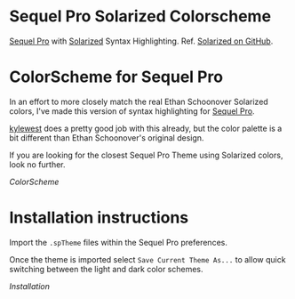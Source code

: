 Sequel Pro Solarized Colorscheme
================================

[Sequel Pro](http://www.sequelpro.com/) with [Solarized](http://ethanschoonover.com/solarized) Syntax Highlighting.
Ref. [Solarized on GitHub](https://github.com/altercation/solarized).

ColorScheme for Sequel Pro
==========================================

In an effort to more closely match the real Ethan Schoonover Solarized colors, I've made this version of syntax highlighting for [Sequel Pro](http://www.sequelpro.com/).

[kylewest](https://github.com/kylewest/solarized) does a pretty good job with this already, but the color palette is a bit different than Ethan Schoonover's original design.

If you are looking for the closest Sequel Pro Theme using Solarized colors, look no further.

*ColorScheme*

Installation instructions
=========================

Import the `.spTheme` files within the Sequel Pro preferences.

Once the theme is imported select `Save Current Theme As...` to allow quick switching between the light and dark color schemes.

*Installation*
